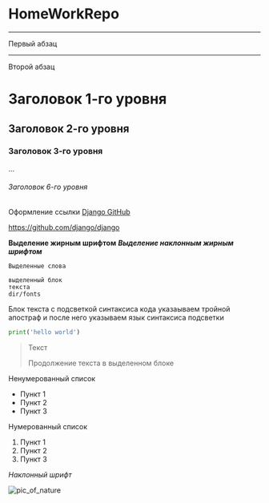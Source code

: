 # HomeWorkRepo

***

Первый абзац

---

Второй абзац

# Заголовок 1-го уровня
## Заголовок 2-го уровня
### Заголовок 3-го уровня
...
###### Заголовок 6-го уровня

Оформление ссылки [Django GitHub](https://github.com/django/django)


<https://github.com/django/django>

**Выделение жирным шрифтом**
***Выделение наклонным жирным шрифтом***

`Выделенные слова`

    выделенный блок
    текста
    dir/fonts



Блок текста с подсветкой синтаксиса кода
указаываем тройной апостраф и после него указываем
язык синтаксиса подсветки

```python
print('hello world')
```

> Текст
>
> Продолжение текста в выделенном блоке

Ненумерованный список

* Пункт 1
* Пункт 2
* Пункт 3

Нумерованный список

1. Пункт 1
2. Пункт 2
3. Пункт 3

_Наклонный_ _шрифт_

![pic_of_nature](https://upload.wikimedia.org/wikipedia/commons/8/80/140-P1020281_-_Flickr_-_Laurie_Nature_Bee.jpg)